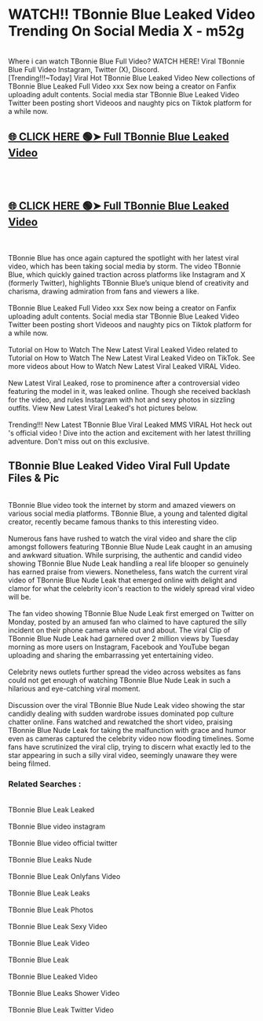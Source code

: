 # WATCH!! TBonnie Blue Leaked Video Trending On Social Media X - m52g
<br>
Where i can watch TBonnie Blue Full Video? WATCH HERE! Viral TBonnie Blue Full Video Instagram, Twitter (X), Discord.
<br>
[Trending!!!~Today] Viral Hot TBonnie Blue Leaked Video New collections of TBonnie Blue Leaked Full Video xxx Sex now being a creator on Fanfix uploading adult contents. Social media star TBonnie Blue Leaked Video Twitter been posting short Videoos and naughty pics on Tiktok platform for a while now.
<br>
<h2><a href="https://onlyfansleakedmodels.blogspot.com/2024/09/bonnie-blue-smashed-my-tight-british.html">🌐 CLICK HERE 🟢➤ Full TBonnie Blue Leaked Video</a></h2><br>
<br>
<h2><a href="https://onlyfansleakedmodels.blogspot.com/2024/09/bonnie-blue-smashed-my-tight-british.html">🌐 CLICK HERE 🟢➤ Full TBonnie Blue Leaked Video</a></h2><br>
<br>
TBonnie Blue has once again captured the spotlight with her latest viral video, which has been taking social media by storm. The video TBonnie Blue, which quickly gained traction across platforms like Instagram and X (formerly Twitter), highlights TBonnie Blue’s unique blend of creativity and charisma, drawing admiration from fans and viewers a like.
<br><br>
TBonnie Blue Leaked Full Video xxx Sex now being a creator on Fanfix uploading adult contents. Social media star TBonnie Blue Leaked Video Twitter been posting short Videoos and naughty pics on Tiktok platform for a while now.
<br><br>
Tutorial on How to Watch The New Latest Viral Leaked Video related to Tutorial on How to Watch The New Latest Viral Leaked Video on TikTok. See more videos about How to Watch New Latest Viral Leaked VIRAL Video.
<br><br>
New Latest Viral Leaked, rose to prominence after a controversial video featuring the model in it, was leaked online. Though she received backlash for the video, and rules Instagram with hot and sexy photos in sizzling outfits. View New Latest Viral Leaked's hot pictures below.
<br><br>
Trending!!! New Latest TBonnie Blue Viral Leaked MMS VIRAL Hot heck out 's official video ! Dive into the action and excitement with her latest thrilling adventure. Don't miss out on this exclusive.
<br>
<h2>TBonnie Blue Leaked Video Viral Full Update Files & Pic</h2>
<br>
TBonnie Blue video took the internet by storm and amazed viewers on various social media platforms. TBonnie Blue, a young and talented digital creator, recently became famous thanks to this interesting video.
<br><br>
Numerous fans have rushed to watch the viral video and share the clip amongst followers featuring TBonnie Blue Nude Leak caught in an amusing and awkward situation. While surprising, the authentic and candid video showing TBonnie Blue Nude Leak handling a real life blooper so genuinely has earned praise from viewers. Nonetheless, fans watch the current viral video of TBonnie Blue Nude Leak that emerged online with delight and clamor for what the celebrity icon's reaction to the widely spread viral video will be.
<br><br>
The fan video showing TBonnie Blue Nude Leak first emerged on Twitter on Monday, posted by an amused fan who claimed to have captured the silly incident on their phone camera while out and about. The viral Clip of TBonnie Blue Nude Leak had garnered over 2 million views by Tuesday morning as more users on Instagram, Facebook and YouTube began uploading and sharing the embarrassing yet entertaining video.
<br><br>
Celebrity news outlets further spread the video across websites as fans could not get enough of watching TBonnie Blue Nude Leak in such a hilarious and eye-catching viral moment.
<br><br>
Discussion over the viral TBonnie Blue Nude Leak video showing the star candidly dealing with sudden wardrobe issues dominated pop culture chatter online. Fans watched and rewatched the short video, praising TBonnie Blue Nude Leak for taking the malfunction with grace and humor even as cameras captured the celebrity video now flooding timelines. Some fans have scrutinized the viral clip, trying to discern what exactly led to the star appearing in such a silly viral video, seemingly unaware they were being filmed.
<br>
<h3>Related Searches :</h3>
<br>
TBonnie Blue Leak Leaked
<br><br>
TBonnie Blue video instagram
<br><br>
TBonnie Blue video official twitter
<br><br>
TBonnie Blue Leaks Nude
<br><br>
TBonnie Blue Leak Onlyfans Video
<br><br>
TBonnie Blue Leak Leaks
<br><br>
TBonnie Blue Leak Photos
<br><br>
TBonnie Blue Leak Sexy Video
<br><br>
TBonnie Blue Leak Video
<br><br>
TBonnie Blue Leak
<br><br>
TBonnie Blue Leaked Video
<br><br>
TBonnie Blue Leaks Shower Video
<br><br>
TBonnie Blue Leak Twitter Video
